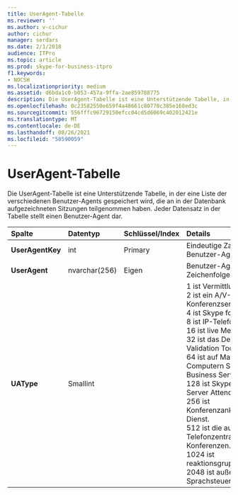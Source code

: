 ```yaml
---
title: UserAgent-Tabelle
ms.reviewer: ''
ms.author: v-cichur
author: cichur
manager: serdars
ms.date: 2/1/2018
audience: ITPro
ms.topic: article
ms.prod: skype-for-business-itpro
f1.keywords:
- NOCSH
ms.localizationpriority: medium
ms.assetid: d6bda1c0-b053-457a-9ffa-2ae859788775
description: Die UserAgent-Tabelle ist eine Unterstützende Tabelle, in der eine Liste der verschiedenen Benutzer-Agents gespeichert wird, die an in der Datenbank aufgezeichneten Sitzungen teilgenommen haben. Jeder Datensatz in der Tabelle stellt einen Benutzer-Agent dar.
ms.openlocfilehash: 0c23582550e659f4a48661c80770c385e168ed3c
ms.sourcegitcommit: 556fffc96729150efcc04cd5d6069c402012421e
ms.translationtype: MT
ms.contentlocale: de-DE
ms.lasthandoff: 08/26/2021
ms.locfileid: "58590059"
---
```

# <a name="useragent-table"></a>UserAgent-Tabelle
 
Die UserAgent-Tabelle ist eine Unterstützende Tabelle, in der eine Liste der verschiedenen Benutzer-Agents gespeichert wird, die an in der Datenbank aufgezeichneten Sitzungen teilgenommen haben. Jeder Datensatz in der Tabelle stellt einen Benutzer-Agent dar.
  
|**Spalte**|**Datentyp**|**Schlüssel/Index**|**Details**|
|:-----|:-----|:-----|:-----|
|**UserAgentKey** <br/> |int  <br/> |Primary  <br/> |Eindeutige Zahl, die diesen Benutzer-Agent identifiziert.  <br/> |
|**UserAgent** <br/> |nvarchar(256)  <br/> |Eigen  <br/> |Benutzer-Agent-Zeichenfolge.  <br/> |
|**UAType** <br/> |Smallint  <br/> | <br/> |1 ist Vermittlungsserver.  <br/> 2 ist ein A/V-Konferenzserver.  <br/> 4 ist Skype for Business.  <br/> 8 ist IP-Telefon.  <br/> 16 ist live Meeting Console.  <br/> 32 ist das Deployment Validation Tool (DVT).  <br/> 64 ist auf Macintosh-Computern Skype for Business Server.  <br/> 128 ist Skype for Business Server Attendant.  <br/> 256 ist Konferenzankündigung Dienst.  <br/> 512 ist die automatische Telefonzentrale für Konferenzen.  <br/> 1024 ist reaktionsgruppenanwendung.  <br/> 2048 ist außerhalb der Sprachsteuerung.  <br/> |
   

